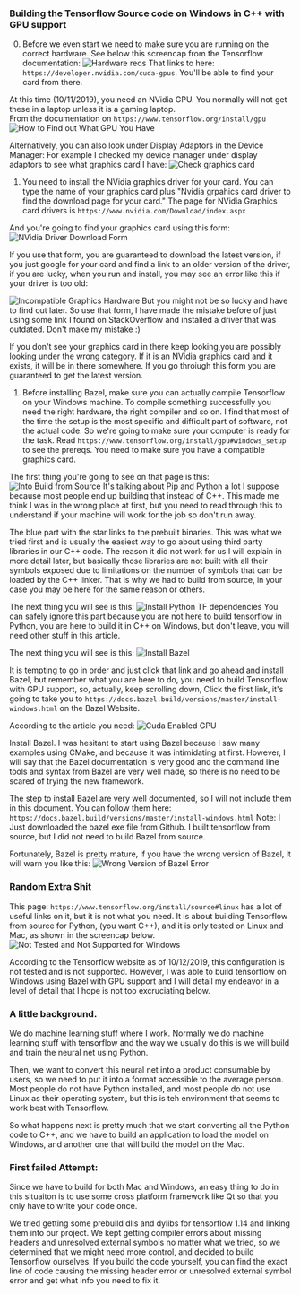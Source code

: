 
### Building the Tensorflow Source code on Windows in C++ with GPU support

0. Before we even start we need to make sure you are running on the correct hardware. See below this screencap from the Tensorflow documentation:
![Hardware reqs](hardware_reqs.png)
That links to here: ``https://developer.nvidia.com/cuda-gpus``. You'll be able to find your card from there. 

At this time (10/11/2019), you need an NVidia GPU. You normally will not get these in a laptop unless it is a gaming laptop.  
From the documentation on ``https://www.tensorflow.org/install/gpu``
![How to Find out What GPU You Have](how_to_find_out_what_gpu_i_have.png)

Alternatively, you can also look under Display Adaptors in the Device Manager: 
For example I checked my device manager under display adaptors to see what graphics card I have: 
![Check graphics card](device_manager_check_graphics_card.png)

1. You need to install the NVidia graphics driver for your card. You can type the name of your graphics card plus "Nvidia grpahics card driver to find the download page for your card."
The page for NVidia Graphics card drivers is ``https://www.nvidia.com/Download/index.aspx``

And you're going to find your graphics card using this form:
![NVidia Driver Download Form](nvidia_driver_downloads.png)

If you use that form, you are guaranteed to download the latest version, if you just google for your card and find a link to an older version of the driver, if you are lucky, when you run and install, you may see an error like this if your driver is too old:

![Incompatible Graphics Hardware](incompatible_graphics_hardware.png)
But you might not be so lucky and have to find out later. So use that form, I have made the mistake before of just using some link I found on StackOverflow and installed a driver that was outdated. Don't make my mistake :)

If you don't see your graphics card in there keep looking,you are possibly looking under the wrong category. If it is an NVidia graphics card and it exists, it will be in there somewhere. If you go throiugh this form you are guaranteed to get the latest version. 

1. Before installing Bazel, make sure you can actually compile Tensorflow on your Windows machine. To compile something successfully you need the right hardware, the right compiler and so on. I find that most of the time the setup is the most specific and difficult part of software, not the actual code. So we're going to make sure your computer is ready for the task.  Read ``https://www.tensorflow.org/install/gpu#windows_setup`` to see the prereqs. You need to make sure you have a compatible graphics card.

The first thing you're going to see on that page is this: 
![Into Build from Source](intro_build_from_source.png)
It's talking about Pip and Python a lot I suppose because most people end up building that instead of C++. This made me think I was in the wrong place at first, but you need to read through this to understand if your machine will work for the job so don't run away. 

The blue part with the star links to the prebuilt binaries. This was what we tried first and is usually the easiest way to go about using third party libraries in our C++ code. The reason it did not work for us I will explain in more detail later, but basically those libraries are not built with all their symbols exposed due to limitations on the number of symbols that can be loaded by the C++ linker. That is why we had to build from source, in your case you may be here for the same reason or others. 

The next thing you will see is this: 
![Install Python TF dependencies](install_python_and_tf_deps.png)
You can safely ignore this part because you are not here to build tensorflow in Python, you are here to build it in C++ on Windows, but don't leave, you will need other stuff in this article.

The next thing you will see is this:
![Install Bazel](install_bazel_tf.png)

It is tempting to go in order and just click that link and go ahead and install Bazel, but remember what you are here to do, you need to build Tensorflow with GPU support, so, actually, keep scrolling down, 
Click the first link, it's going to take you to ``https://docs.bazel.build/versions/master/install-windows.html`` on the Bazel Website. 


According to the article you need: 
![Cuda Enabled GPU](cuda_enabled_gpu.png)





 Install Bazel. I was hesitant to start using Bazel because I saw many examples using CMake, and because it was intimidating at first. However, I will say that the Bazel documentation is very good and the command line tools and syntax from Bazel are very well made, so there is no need to be scared of trying the new framework. 

The step to install Bazel are very well documented, so I will not include them in this document. You can follow them here: ``https://docs.bazel.build/versions/master/install-windows.html``
Note: I Just downloaded the bazel exe file from Github. I built tensorflow from source, but I did not need to build Bazel from source. 

Fortunately, Bazel is pretty mature, if you have the wrong version of Bazel, it will warn you like this:
![Wrong Version of Bazel Error](wrong_version_bazel.png) 


### Random Extra Shit
This page: ``https://www.tensorflow.org/install/source#linux`` has a lot of useful links on it, but it is not what you need. It is about building Tensorflow from source for Python, (you want C++), and it is only tested on Linux and Mac, as shown in the screencap below.
![Not Tested and Not Supported for Windows](not_tested_and_supported_for_Windows.png)

According to the Tensorflow website as of 10/12/2019, this configuration is not tested and is not supported. However, I was able to build tensorflow on Windows using Bazel with GPU support and I will detail my endeavor in a level of detail that I hope is not too excruciating below. 

### A little background. 
We do machine learning stuff where I work. Normally we do machine learning stuff with tensorflow and the way we usually do this is we will build and train the neural net using Python.

Then, we want to convert this neural net into a product consumable by users, so we need to put it into a format accessible to the average person. Most people do not have Python installed, and most people do not use Linux as their operating system, but this is teh environment that seems to work best with Tensorflow. 

So what happens next is pretty much that we start converting all the Python code to C++, and we have to build an application to load the model on Windows, and another one that will build the model on the Mac. 

### First failed Attempt:
Since we have to build for both Mac and Windows, an easy thing to do in this situaiton is to use some cross platform framework like Qt so that you only have to write your code once. 

We tried getting some prebuild dlls and dylibs for tensorflow 1.14 and linking them into our project. We kept getting compiler errors about missing headers and unresolved external symbols no matter what we tried, so we determined that we might need more control, and decided to build Tensorflow ourselves. If you build the code yourself, you can find the exact line of code causing the missing header error or unresolved external symbol error and get what info you need to fix it.
